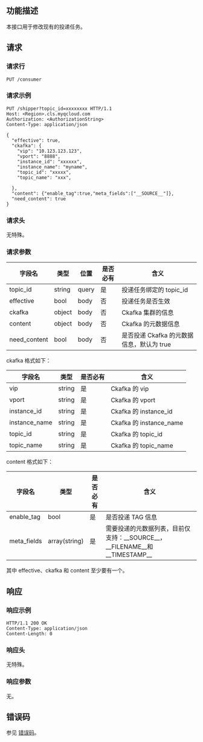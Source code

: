 ## 功能描述

本接口用于修改现有的投递任务。


## 请求

### 请求行

```
PUT /consumer
```

### 请求示例

```
PUT /shipper?topic_id=xxxxxxxx HTTP/1.1
Host: <Region>.cls.myqcloud.com
Authorization: <AuthorizationString>
Content-Type: application/json

{
  "effective": true,
  "ckafka": {
    "vip": "10.123.123.123",
    "vport": "8888",
    "instance_id": "xxxxxx",
    "instance_name": "myname",
    "topic_id": "xxxxx",
    "topic_name": "xxx",
    
  },
  "content": {"enable_tag":true,"meta_fields":["__SOURCE__"]},
  "need_content": true
}

```

### 请求头

无特殊。

### 请求参数

|  字段名     |  类型  | 位置   | 是否必有 |        含义                    |
|------------|--------|-------|---------|-------------------------------|
| topic_id   | string | query | 是      | 投递任务绑定的 topic_id           |
| effective  | bool   | body  | 否      | 投递任务是否生效              |
| ckafka     | object | body  | 否      | Ckafka 集群的信息              |
| content    | object | body   |否      | Ckafka 的元数据信息          |
| need_content| bool | body   | 否      | 是否投递 Ckafka 的元数据信息，默认为 true |

ckafka 格式如下：

|  字段名     |  类型  | 是否必有 |        含义                    |
|------------|--------|---------|-------------------------------|
| vip        | string | 是      | Ckafka 的 vip          |
| vport      | string | 是      | Ckafka 的 vport          |
| instance_id| string | 是      | Ckafka 的 instance_id          |
| instance_name| string | 是      | Ckafka 的 instance_name          |
| topic_id   | string | 是      | Ckafka 的 topic_id          |
| topic_name | string | 是      | Ckafka 的 topic_name          |

content 格式如下：

|  字段名     |  类型  | 是否必有 |        含义                    |
|------------|--------|---------|-------------------------------|
| enable_tag        | bool | 是      | 是否投递 TAG 信息          |
| meta_fields      | array(string) | 是      | 需要投递的元数据列表，目前仅支持：\_\_SOURCE\_\_，\_\_FILENAME\_\_和\_\_TIMESTAMP\_\_ |


其中 effective、ckafka 和 content 至少要有一个。

## 响应

### 响应示例

```
HTTP/1.1 200 OK
Content-Type: application/json
Content-Length: 0

```

### 响应头

无特殊。

### 响应参数

无。

## 错误码

参见 [错误码](https://cloud.tencent.com/document/product/614/12402)。
